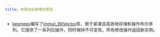 ```yaml
---
title: 本周社区新增优质包
---
```


- [kesmeey](https://github.com/kesmeey)编写了[immut_BitVector](https://github.com/moonbit-community/immut_BitVector)库，用于紧凑且高效地存储和操作布尔序列。它提供了一系列位操作，同时保持不可变性，所有修改操作返回新实例。